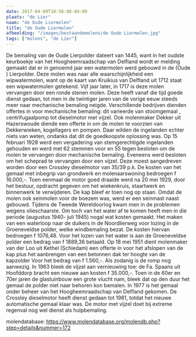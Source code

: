 ```yaml
---
date: 2017-04-09T10:58:08-04:00
plaats: "de Lier"
naam: "de Oude Liermolen"
title: "de Oude Liermolen"
afbeelding: "/images/bestaandemolens/de Oude Liermolen.jpg"
tags: ["molens", "de Lier"]
---
```


De bemaling van de Oude Lierpolder dateert van 1445, want in het oudste
keurboekje van het Hoogheemraadschap van Delfland wordt er melding
gemaakt dat er in genoemd jaar een watermolen werd gebouwd in de (Oude )
Lierpolder. Deze molen was naar alle waarschijnlijkheid een
wipwatermolen, want op de kaart van Kruikius van Delfland uit 1712 staat
een wipwatermolen getekend. Vijf jaar   later, in 1717 is deze molen
vervangen door een ronde stenen molen. Deze heeft vanaf die tijd goede
dienst gedaan, tot men in de twintiger jaren van de vorige eeuw steeds
meer naar mechanische bemaling neigde. Verschillende bedrijven dienden
offertes in voor mechanische bemaling: dit varieerde van stoomgemaal ,
centrifugaalpomp tot dieselmotor met vijzel. Ook molenmaker Dekker uit
Hazerswoude diende een offerte in om de molen te voorzien van
Dekkerwieken, kogellagers en pompen. Daar wilden de ingelanden echter
niets van weten, ondanks dat dit de goedkoopste oplossing was. Op 15
februari 1928 werd een vergadering van stemgerechtigde ingelanden
gehouden en werd met 62 stemmen voor en 55 tegen besloten om de molen te
vervangen door mechanische bemaling. Eveneens werd besloten om het
scheprad te vervangen door een vijzel. Deze moest aangedreven worden
door een Crossley dieselmotor van 35/39 p.k. De kosten van het gemaal
met inbegrip van grondwerk en molenaarswoning bedroegen f 16.000,-. Toen
 eenmaal de motor goed draaide werd na 20 mei 1929, door het bestuur,
opdracht gegeven om het wiekenkruis, staartwerk en binnenwerk te
verwijderen. De kap bleef er toen nog op staan. Omdat de molen ook
seinmolen voor de boezem was, werd er een seinmast naast gebouwd.
Tijdens de Tweede Wereldoorlog kwam men in de problemen wegens
olieschaarste. Om toch van het water af te komen heeft men in die
periode (augustus 1940- juli 1945) nogal wat kosten gemaakt. Het maken
van een waterloop naar de duikers in de Noordlierweg voor lozing in de
Groeneveldse polder, welke windbemaling bezat. De kosten hiervan
bedroegen f 1076,48. Voor het lozen van het water is aan de Groeneveldse
polder een bedrag van f 1889,36 betaald. Op 18 mei 1951 dient molenmaker
van der Loo uit Kethel (Schiedam) een offerte in voor het afslopen van
de kap plus het aanbrengen van een betonnen dak ter hoogte van de
kapzolder Voor het bedrag van f 1.560,-. Als zodanig is de romp nog
aanwezig. In 1963 bleek de vijzel aan vernieuwing toe: de Fa. Spaans uit
Hoofddorp bracht een nieuwe aan kosten f 35.000,-. Toen in de 60er en
70er jaren de glastuinbouw een grote vlucht  nam, bleek dat op den duur
het gemaal de polder niet naar behoren kon bemalen. In 1977 is het
gemaal onder beheer van het Hoogheemraadschap van Delfland gekomen. De
Crossley dieselmotor heeft dienst gedaan tot 1981, totdat het nieuwe
automatische gemaal klaar was. De motor met vijzel doet bij extreme
regenval nog wel dienst als hulpbemaling.

molendatabase: https://www.molendatabase.org/molendb.php?step=details&nummer=172